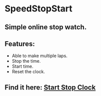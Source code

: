 # SpeedStopStart
## Simple online stop watch.
## Features:
- Able to make multiple laps.
- Stop the time.
- Start time.
- Reset the clock.

## **Find it here: [Start Stop Clock](https://noorinsakhi.github.io/SpeedStopStart/)**
